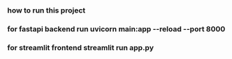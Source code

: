 ### how to run this project
### for fastapi backend run uvicorn main:app --reload --port 8000
### for streamlit frontend streamlit run app.py
